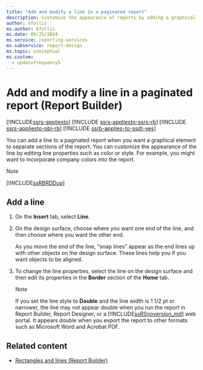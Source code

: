 ```yaml
---
title: "Add and modify a line in a paginated report"
description: Customize the appearance of reports by adding a graphical element to separate sections or by editing line properties that change color or style in Report Builder.
author: kfollis
ms.author: kfollis
ms.date: 09/25/2024
ms.service: reporting-services
ms.subservice: report-design
ms.topic: conceptual
ms.custom:
  - updatefrequency5
---
```

# Add and modify a line in a paginated report (Report Builder)

[!INCLUDE[ssrs-appliesto](../../includes/ssrs-appliesto.md)] [!INCLUDE [ssrs-appliesto-ssrs-rb](../../includes/ssrs-appliesto-ssrs-rb.md)] [!INCLUDE [ssrs-appliesto-pbi-rb](../../includes/ssrs-appliesto-pbi-rb.md)] [!INCLUDE [ssrb-applies-to-ssdt-yes](../../includes/ssrb-applies-to-ssdt-yes.md)]

  You can add a line to a paginated report when you want a graphical element to separate sections of the report. You can customize the appearance of the line by editing line properties such as color or style. For example, you might want to incorporate company colors into the report.    
    
> [!NOTE]    
>  [!INCLUDE[ssRBRDDup](../../includes/ssrbrddup-md.md)]    
    
## Add a line    
    
1.  On the **Insert** tab, select **Line**.    
    
1.  On the design surface, choose where you want one end of the line, and then choose where you want the other end.    
    
     As you move the end of the line, "snap lines" appear as the end lines up with other objects on the design surface. These lines help you if you want objects to be aligned.    
    
1.  To change the line properties, select the line on the design surface and then edit its properties in the **Border** section of the **Home** tab.    
    
    > [!NOTE]    
    >  If you set the line style to **Double** and the line width is 1 1/2 pt or narrower, the line may not appear double when you run the report in Report Builder, Report Designer, or a [!INCLUDE[ssRSnoversion_md](../../includes/ssrsnoversion-md.md)] web portal. It appears double when you export the report to other formats such as Microsoft Word and Acrobat PDF.    
    
## Related content

- [Rectangles and lines &#40;Report Builder&#41;](../../reporting-services/report-design/rectangles-and-lines-report-builder-and-ssrs.md)
